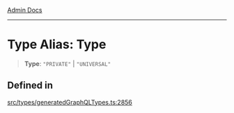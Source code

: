 [Admin Docs](/)

***

# Type Alias: Type

> **Type**: `"PRIVATE"` \| `"UNIVERSAL"`

## Defined in

[src/types/generatedGraphQLTypes.ts:2856](https://github.com/Suyash878/talawa-api/blob/cfd688207611ba245c99edd8dbaccb2cdbf6a043/src/types/generatedGraphQLTypes.ts#L2856)
